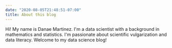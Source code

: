 ```yaml
---
date: "2020-08-05T21:48:51-07:00"
title: About this blog
---
```


Hi! My name is Danae Martinez. I'm a data scientist with a background in mathematics and statistics. I'm passionate about scientific vulgarization and data literacy.
Welcome to my data science blog!
